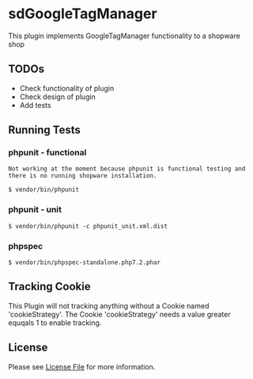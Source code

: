 sdGoogleTagManager
==================

This plugin implements GoogleTagManager functionality to a shopware shop

TODOs
-----

- Check functionality of plugin
- Check design of plugin
- Add tests

Running Tests
-------------

### phpunit - functional

    Not working at the moment because phpunit is functional testing and there is no running shopware installation.

    $ vendor/bin/phpunit
    
### phpunit - unit

    $ vendor/bin/phpunit -c phpunit_unit.xml.dist
    
### phpspec

    $ vendor/bin/phpspec-standalone.php7.2.phar

Tracking Cookie
---------------

This Plugin will not tracking anything without a Cookie named 'cookieStrategy'.
The Cookie 'cookieStrategy' needs a value greater equqals 1 to enable tracking.

License
-------

Please see [License File](LICENSE) for more information.
